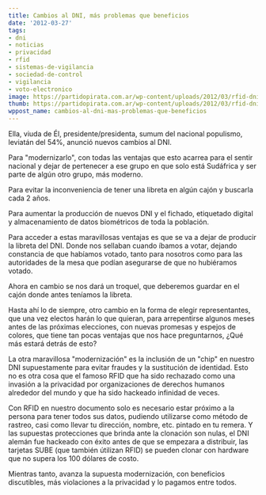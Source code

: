 ```yaml
---
title: Cambios al DNI, más problemas que beneficios
date: '2012-03-27'
tags:
- dni
- noticias
- privacidad
- rfid
- sistemas-de-vigilancia
- sociedad-de-control
- vigilancia
- voto-electronico
image: https://partidopirata.com.ar/wp-content/uploads/2012/03/rfid-dni.jpg
thumb: https://partidopirata.com.ar/wp-content/uploads/2012/03/rfid-dni-150x150.jpg
wppost_name: cambios-al-dni-mas-problemas-que-beneficios
---
```


Ella, viuda de Él, presidente/presidenta, sumum del nacional populismo, leviatán del 54%, anunció nuevos cambios al DNI. 

Para "modernizarlo", con todas las ventajas que esto acarrea para el sentir nacional y dejar de pertenecer a ese grupo en que solo está Sudáfrica y ser parte de algún otro grupo, más moderno. 

Para evitar la inconveniencia de tener una libreta en algún cajón y buscarla cada 2 años.

Para aumentar la producción de nuevos DNI y el fichado, etiquetado digital y almacenamiento de datos biométricos de toda la población.

Para acceder a estas maravillosas ventajas es que se va a dejar de producir la libreta del DNI. Donde nos sellaban cuando íbamos a votar, dejando constancia de que habíamos votado, tanto para nosotros como para las autoridades de la mesa que podían asegurarse de que no hubiéramos votado.

Ahora en cambio se nos dará un troquel, que deberemos guardar en el cajón donde antes teníamos la libreta.

Hasta ahí lo de siempre, otro cambio en la forma de elegir representantes, que una vez electos harán lo que quieran, para arrepentirse algunos meses antes de las próximas elecciones, con nuevas promesas y espejos de colores, que tiene tan pocas ventajas que nos hace preguntarnos, ¿Qué más estará detrás de esto?

La otra maravillosa "modernización" es la inclusión de un "chip" en nuestro DNI supuestamente para evitar fraudes y la sustitución de identidad. Esto no es otra cosa que el famoso RFID que ha sido rechazado como una invasión a la privacidad por organizaciones de derechos humanos alrededor del mundo y que ha sido hackeado infinidad de veces.

Con RFID en nuestro documento solo es necesario estar próximo a la persona para tener todos sus datos, pudiendo utilizarse como método de rastreo, casi como llevar tu dirección, nombre, etc. pintado en tu remera. Y las supuestas protecciones que brinda ante la clonación son nulas, el DNI alemán fue hackeado con éxito antes de que se empezara a distribuir, las tarjetas SUBE (que también útilizan RFID) se pueden clonar con hardware que no supera los 100 dólares de costo.

Mientras tanto, avanza la supuesta modernización, con beneficios discutibles, más violaciones a la privacidad y lo pagamos entre todos.
